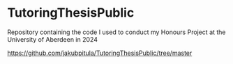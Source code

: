 # TutoringThesisPublic
Repository containing the code I used to conduct my Honours Project at the University of Aberdeen in 2024

https://github.com/jakubpitula/TutoringThesisPublic/tree/master